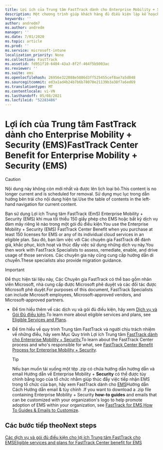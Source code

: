 ```yaml
---
title: Lợi ích của Trung tâm FastTrack dành cho Enterprise Mobility + Security (EMS)
description: Một chương trình giúp khách hàng đủ điều kiện lập kế hoạch và triển khai Intune và Azure Active Directory Premium
keywords: ''
author: andredm7
ms.author: andredm
manager: ''
ms.date: 7/01/2020
ms.topic: article
ms.prod: ''
ms.service: microsoft-intune
localization_priority: None
ms.collection: FastTrack
ms.assetid: fd951f10-6404-43a3-8f2f-464f5b5003ac
ms.reviewer: ''
ms.suite: ems
ms.openlocfilehash: 26956e322088e5886d3ff525455cef8ae7a5d848
ms.sourcegitcommit: ed3a1ad4b24b7b6b78070e21139b3a38f7a6ed69
ms.translationtype: MT
ms.contentlocale: vi-VN
ms.lasthandoff: 05/08/2021
ms.locfileid: "52283486"
---
```

# <a name="fasttrack-center-benefit-for-enterprise-mobility--security-ems"></a><span data-ttu-id="3634c-103">Lợi ích của Trung tâm FastTrack dành cho Enterprise Mobility + Security (EMS)</span><span class="sxs-lookup"><span data-stu-id="3634c-103">FastTrack Center Benefit for Enterprise Mobility + Security (EMS)</span></span>

> [!CAUTION]
> <span data-ttu-id="3634c-104">Nội dung này không còn mới nhất và được lên lịch loại bỏ.</span><span class="sxs-lookup"><span data-stu-id="3634c-104">This content is no longer current and is scheduled for removal.</span></span> <span data-ttu-id="3634c-105">Sử dụng mục lục trong dẫn hướng bên trái cho nội dung hiện tại.</span><span class="sxs-lookup"><span data-stu-id="3634c-105">Use the table of contents in the left-hand navigation for current content.</span></span>


<span data-ttu-id="3634c-106">Bạn sử dụng Lợi ích Trung tâm FastTrack (EmS) Enterprise Mobility + Security (EMS) khi mua tối thiểu 150 giấy phép cho EMS hoặc bất kỳ dịch vụ đám mây riêng lẻ nào trong một gói đủ điều kiện.</span><span class="sxs-lookup"><span data-stu-id="3634c-106">You use the Enterprise Mobility + Security (EMS) FastTrack Center Benefit when you purchase at least 150 licenses for EMS or any of its individual cloud services in an eligible plan.</span></span> <span data-ttu-id="3634c-107">Sau đó, bạn làm việc với Các chuyên gia FastTrack để đánh giá, khắc phục, kích hoạt và thúc đẩy việc sử dụng những dịch vụ này.</span><span class="sxs-lookup"><span data-stu-id="3634c-107">You then work with FastTrack Specialists to assess, remediate, enable, and drive usage of those services.</span></span> <span data-ttu-id="3634c-108">Các chuyên gia này cũng cung cấp hướng dẫn di chuyển.</span><span class="sxs-lookup"><span data-stu-id="3634c-108">These specialists also provide migration guidance.</span></span> 

> [!IMPORTANT]
> <span data-ttu-id="3634c-109">Để thực hiện tài liệu này, Các Chuyên gia FastTrack có thể bao gồm nhân viên Microsoft, nhà cung cấp được Microsoft phê duyệt và các đối tác được Microsoft phê duyệt.</span><span class="sxs-lookup"><span data-stu-id="3634c-109">For purposes of this document, FastTrack Specialists can include Microsoft employees, Microsoft-approved vendors, and Microsoft-approved partners.</span></span>

- <span data-ttu-id="3634c-110">Để tìm hiểu thêm về các dịch vụ và gói đủ điều kiện, hãy xem [Dịch vụ và Gói Đủ điều kiện](M365-eligible-services-and-plans.md).</span><span class="sxs-lookup"><span data-stu-id="3634c-110">To learn more about eligible services and plans, see [Eligible Services and Plans](M365-eligible-services-and-plans.md).</span></span>

- <span data-ttu-id="3634c-111">Để tìm hiểu về quy trình Trung tâm FastTrack và người chịu trách nhiệm về những điều, hãy xem Mục Quy trình Lợi ích Trung tâm [FastTrack dành cho Enterprise Mobility + Security.](EMS-fasttrack-process.md)</span><span class="sxs-lookup"><span data-stu-id="3634c-111">To learn about the FastTrack Center process and who's responsible for what, see [FastTrack Center Benefit Process for Enterprise Mobility + Security](EMS-fasttrack-process.md).</span></span>

    > [!TIP]
    > <span data-ttu-id="3634c-112">Nếu bạn muốn tải xuống một tệp .zip có chứa hướng dẫn hướng dẫn và email Hướng dẫn về Enterprise Mobility + **Security** có thể được tùy chỉnh bằng logo của tổ chức nhằm giúp thúc đẩy việc tiếp nhận EMS trong tổ chức của bạn, hãy xem FastTrack dành cho [EMS](https://gallery.technet.microsoft.com/FastTrack-for-EMS-How-To-f170da4c)Hướng dẫn Cách Hướng dẫn email & tùy chỉnh .</span><span class="sxs-lookup"><span data-stu-id="3634c-112">If you want to download a .zip file containing Enterprise Mobility + Security **how-to guides** and emails that can be customized with your organization's logo to help promote adoption of EMS within your organization, see [FastTrack for EMS How To Guides & Emails to Customize](https://gallery.technet.microsoft.com/FastTrack-for-EMS-How-To-f170da4c).</span></span>

## <a name="next-steps"></a><span data-ttu-id="3634c-113">Các bước tiếp theo</span><span class="sxs-lookup"><span data-stu-id="3634c-113">Next steps</span></span>

[<span data-ttu-id="3634c-114">Các dịch vụ và gói đủ điều kiện cho lợi ích Trung tâm FastTrack cho EMS</span><span class="sxs-lookup"><span data-stu-id="3634c-114">Eligible services and plans for FastTrack Center benefit for EMS</span></span>](M365-eligible-services-and-plans.md)